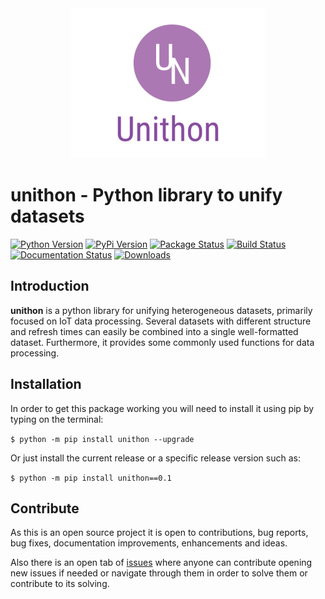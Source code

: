 <div align="center">
  <img src="https://github.com/dvidgar/unithon/blob/master/unithon_logo.png"><br>
</div>


# unithon - Python library to unify datasets

[![Python Version](https://img.shields.io/pypi/pyversions/unithon.svg)](https://pypi.org/project/unithon/)
[![PyPi Version](https://img.shields.io/pypi/v/unithon.svg)](https://pypi.org/project/unithon/)
[![Package Status](https://img.shields.io/pypi/status/unithon.svg)](https://pypi.org/project/unithon/)
[![Build Status](https://img.shields.io/travis/dvidgar/unithon/master.svg?label=Travis%20CI&logo=travis&logoColor=white)](https://travis-ci.org/dvidgar/unithon)
[![Documentation Status](https://readthedocs.org/projects/unithon/badge/?version=latest)](https://unithon.readthedocs.io/)
[![Downloads](https://img.shields.io/pypi/dm/unithon.svg?style=flat)](https://pypistats.org/packages/unithon)

## Introduction

**unithon** is a python library for unifying heterogeneous datasets, primarily focused on IoT data processing. 
Several datasets with different structure and refresh times can easily be combined into a single well-formatted dataset.
Furthermore, it provides some commonly used functions for data processing.

## Installation

In order to get this package working you will need to install it using pip by typing on the terminal:

``$ python -m pip install unithon --upgrade``

Or just install the current release or a specific release version such as:

``$ python -m pip install unithon==0.1``

## Contribute

As this is an open source project it is open to contributions, bug reports, bug fixes, documentation improvements, 
enhancements and ideas.

Also there is an open tab of [issues](https://github.com/dvidgar/unithon/issues) where anyone can contribute opening 
new issues if needed or navigate through them in order to solve them or contribute to its solving.
